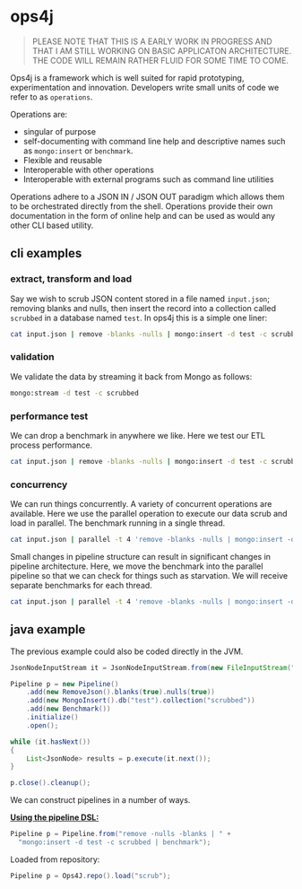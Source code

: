 # ops4j

>  PLEASE NOTE THAT THIS IS A EARLY WORK IN PROGRESS AND THAT I AM STILL WORKING ON BASIC APPLICATON ARCHITECTURE.   THE CODE WILL REMAIN RATHER FLUID FOR SOME TIME TO COME.

Ops4j is a framework which is well suited for rapid prototyping, experimentation and innovation.  Developers write small units of code we refer to as `operations`.

Operations are:

* singular of purpose
* self-documenting with command line help and descriptive names such as `mongo:insert` or `benchmark`.
* Flexible and reusable
* Interoperable with other operations
* Interoperable with external programs such as command line utilities

Operations adhere to a JSON IN / JSON OUT paradigm which allows them to be orchestrated directly from the shell.   Operations provide their own documentation in the form of online help and can be used as would any other CLI based utility.

## cli examples

### extract, transform and load

Say we wish to scrub JSON content stored in a file named `input.json`; removing blanks and nulls, then insert the record into a collection called `scrubbed` in a database named `test`.  In ops4j this is a simple one liner:

```bash
cat input.json | remove -blanks -nulls | mongo:insert -d test -c scrubbed -O NONE
```

### validation

We validate the data by streaming it back from Mongo as follows:

```bash
mongo:stream -d test -c scrubbed
```

### performance test

We can drop a benchmark in anywhere we like.  Here we test our ETL process performance.

```bash
cat input.json | remove -blanks -nulls | mongo:insert -d test -c scrubbed | benchmark -O NONE
```

### concurrency

We can run things concurrently.  A variety of concurrent operations are available.  Here we use the parallel operation to execute our data scrub and load in parallel.  The benchmark running in a single thread.

```bash
cat input.json | parallel -t 4 'remove -blanks -nulls | mongo:insert -d test -c scrubbed' | benchmark -O NONE
```

Small changes in pipeline structure can result in significant changes in pipeline architecture.  Here, we move the benchmark into the parallel pipeline so that we can check for things such as starvation.  We will receive separate benchmarks for each thread.

```bash
cat input.json | parallel -t 4 'remove -blanks -nulls | mongo:insert -d test -c scrubbed | benchmark' -O NONE
```

## java example

The previous example could also be coded directly in the JVM.

```java
JsonNodeInputStream it = JsonNodeInputStream.from(new FileInputStream("input.json"));

Pipeline p = new Pipeline()
    .add(new RemoveJson().blanks(true).nulls(true))
    .add(new MongoInsert().db("test").collection("scrubbed"))
    .add(new Benchmark())
    .initialize()
    .open();

while (it.hasNext())
{
    List<JsonNode> results = p.execute(it.next());
}

p.close().cleanup();
```

We can construct pipelines in a number of ways.

**<u>Using the pipeline DSL:</u>**

```java
Pipeline p = Pipeline.from("remove -nulls -blanks | " +
  "mongo:insert -d test -c scrubbed | benchmark");
```

Loaded from repository:

```java
Pipeline p = Ops4J.repo().load("scrub");
```

# 
